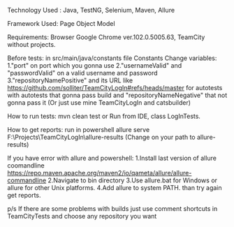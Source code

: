 Technology Used : Java, TestNG, Selenium, Maven, Allure

Framework Used: Page Object Model

Requirements: Browser Google Chrome ver.102.0.5005.63, TeamCity without projects.

Before tests:
in src/main/java/constants file Constants
Change variables:
1."port" on port which you gonna use
2."usernameValid" and "passwordValid" on a valid username and password
3."repositoryNamePositive"  and its URL like https://github.com/solliter/TeamCityLogIn#refs/heads/master 
for autotests with autotests that gonna pass build and "repositoryNameNegative" that not gonna pass it (Or just use mine TeamCityLogIn and catsbuilder)

How to run tests: mvn clean test or Run from IDE, class LogInTests.

How to get reports: run in powershell 
allure serve F:\Projects\TeamCityLogIn\allure-results (Change on your path to allure-results)

If you have error with allure and powershell:
 1.Install last version of allure coomandline https://repo.maven.apache.org/maven2/io/qameta/allure/allure-commandline
 2.Navigate to bin directory 
 3.Use allure.bat for Windows or allure for other Unix platforms.
 4.Add allure to system PATH.
than try again get reports.

p/s If there are some problems with builds just use comment shortcuts in TeamCityTests and choose any repository you want
